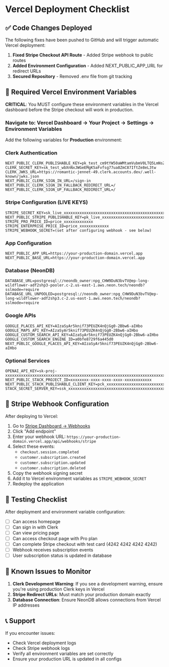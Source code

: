 # Vercel Deployment Checklist

## ✅ Code Changes Deployed

The following fixes have been pushed to GitHub and will trigger automatic Vercel deployment:

1. **Fixed Stripe Checkout API Route** - Added Stripe webhook to public routes
2. **Added Environment Configuration** - Added NEXT_PUBLIC_APP_URL for redirect URLs
3. **Secured Repository** - Removed .env file from git tracking

## 🔧 Required Vercel Environment Variables

**CRITICAL**: You MUST configure these environment variables in the Vercel dashboard before the Stripe checkout will work in production.

### Navigate to: Vercel Dashboard → Your Project → Settings → Environment Variables

Add the following variables for **Production** environment:

### Clerk Authentication
```
NEXT_PUBLIC_CLERK_PUBLISHABLE_KEY=pk_test_cm9tYW50aWMtamVubmV0LTQ5LmNsZXJrLmFjY291bnRzLmRldiQ
CLERK_SECRET_KEY=sk_test_wbXnNxJWGeEMgK5aFvfsg77ua8ZmC87IftZe8eL3tw
CLERK_JWKS_URL=https://romantic-jennet-49.clerk.accounts.dev/.well-known/jwks.json
NEXT_PUBLIC_CLERK_SIGN_IN_URL=/sign-in
NEXT_PUBLIC_CLERK_SIGN_IN_FALLBACK_REDIRECT_URL=/
NEXT_PUBLIC_CLERK_SIGN_UP_FALLBACK_REDIRECT_URL=/
```

### Stripe Configuration (LIVE KEYS)
```
STRIPE_SECRET_KEY=sk_live_xxxxxxxxxxxxxxxxxxxxxxxxxxxxxxxxxxxxxxxxxxxxxxxxxxxxxxxxxxxxxxxxxxxxxxxxxxxxxxxxxxxxxxxxxxxxxxxxxxxxx
NEXT_PUBLIC_STRIPE_PUBLISHABLE_KEY=pk_live_xxxxxxxxxxxxxxxxxxxxxxxxxxxxxxxxxxxxxxxxxxxxxxxxxxxxxxxxxxxxxxxxxxxxxxxxxxxxxxxxxxxxxxxxxxxxxxxxxxxxx
STRIPE_PRO_PRICE_ID=price_xxxxxxxxxxxxx
STRIPE_ENTERPRISE_PRICE_ID=price_xxxxxxxxxxxxx
STRIPE_WEBHOOK_SECRET=(set after configuring webhook - see below)
```

### App Configuration
```
NEXT_PUBLIC_APP_URL=https://your-production-domain.vercel.app
NEXT_PUBLIC_BASE_URL=https://your-production-domain.vercel.app
```

### Database (NeonDB)
```
DATABASE_URL=postgresql://neondb_owner:npg_CHW9DuN3bvTV@ep-long-wildflower-adf2shp3-pooler.c-2.us-east-1.aws.neon.tech/neondb?sslmode=require
DATABASE_URL_UNPOOLED=postgresql://neondb_owner:npg_CHW9DuN3bvTV@ep-long-wildflower-adf2shp3.c-2.us-east-1.aws.neon.tech/neondb?sslmode=require
```

### Google APIs
```
GOOGLE_PLACES_API_KEY=AIzaSyAr5knif73PEUZK4nQjGg0-2Bbw6-aIHbo
GOOGLE_MAPS_API_KEY=AIzaSyAr5knif73PEUZK4nQjGg0-2Bbw6-aIHbo
GOOGLE_CUSTOM_SEARCH_API_KEY=AIzaSyAr5knif73PEUZK4nQjGg0-2Bbw6-aIHbo
GOOGLE_CUSTOM_SEARCH_ENGINE_ID=a0bfe8729f6a445d0
NEXT_PUBLIC_GOOGLE_PLACES_API_KEY=AIzaSyAr5knif73PEUZK4nQjGg0-2Bbw6-aIHbo
```

### Optional Services
```
OPENAI_API_KEY=sk-proj-xxxxxxxxxxxxxxxxxxxxxxxxxxxxxxxxxxxxxxxxxxxxxxxxxxxxxxxxxxxxxxxxxxxxxxxxxxxxxxxxxxxxxxxxxxxxxxxxxxxxxxxxxxxxxxxxxxxxxxxxxxxxxxxxxxxxxxxxxxxxxxxxxxxxxxxxxx
NEXT_PUBLIC_STACK_PROJECT_ID=xxxxxxxx-xxxx-xxxx-xxxx-xxxxxxxxxxxx
NEXT_PUBLIC_STACK_PUBLISHABLE_CLIENT_KEY=pck_xxxxxxxxxxxxxxxxxxxxxxxxxxxxxxxxxxxxxxxxxxxxxxxx
STACK_SECRET_SERVER_KEY=ssk_xxxxxxxxxxxxxxxxxxxxxxxxxxxxxxxxxxxxxxxxxxxxxxxx
```

## 🔗 Stripe Webhook Configuration

After deploying to Vercel:

1. Go to [Stripe Dashboard → Webhooks](https://dashboard.stripe.com/webhooks)
2. Click "Add endpoint"
3. Enter your webhook URL: `https://your-production-domain.vercel.app/api/webhooks/stripe`
4. Select these events:
   - `checkout.session.completed`
   - `customer.subscription.created`
   - `customer.subscription.updated`
   - `customer.subscription.deleted`
5. Copy the webhook signing secret
6. Add it to Vercel environment variables as `STRIPE_WEBHOOK_SECRET`
7. Redeploy the application

## 📝 Testing Checklist

After deployment and environment variable configuration:

- [ ] Can access homepage
- [ ] Can sign in with Clerk
- [ ] Can view pricing page
- [ ] Can access checkout page with Pro plan
- [ ] Can complete Stripe checkout with test card (4242 4242 4242 4242)
- [ ] Webhook receives subscription events
- [ ] User subscription status is updated in database

## 🚨 Known Issues to Monitor

1. **Clerk Development Warning**: If you see a development warning, ensure you're using production Clerk keys in Vercel
2. **Stripe Redirect URLs**: Must match your production domain exactly
3. **Database Connection**: Ensure NeonDB allows connections from Vercel IP addresses

## 📞 Support

If you encounter issues:
- Check Vercel deployment logs
- Check Stripe webhook logs
- Verify all environment variables are set correctly
- Ensure your production URL is updated in all configs

